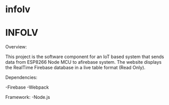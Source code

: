 # infolv
INFOLV
=========================================================================================================================

Overview:

This project is the software component for an IoT based system that sends data from ESP8266 Node MCU to afirebase system.
The website displays the RealTime Firebase database in a live table format (Read Only).

Dependencies:

-Firebase
-Webpack


Framework:
-Node.js
